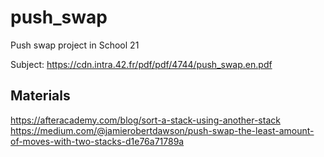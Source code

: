 # push_swap
Push swap project in School 21

Subject: https://cdn.intra.42.fr/pdf/pdf/4744/push_swap.en.pdf

## Materials
https://afteracademy.com/blog/sort-a-stack-using-another-stack <br>
https://medium.com/@jamierobertdawson/push-swap-the-least-amount-of-moves-with-two-stacks-d1e76a71789a

